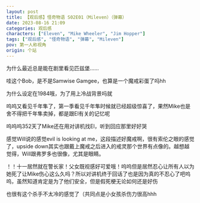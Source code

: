 ```yaml
---
layout: post
title: 【观后感】怪奇物语 S02E01（Mileven）（弹幕）
date: 2023-08-16 21:09
categories: 观后感
characters: ["Eleven", "Mike Wheeler", "Jim Hopper"]
tags: ["观后感", "怪奇物语", "弹幕", "Mileven"]
pov: 第一人称视角
origin: 个站
---
```


为什么最近总是能在剧里看见匹兹堡……

哇这个Bob，是不是Samwise Gamgee，也算是一个魔戒彩蛋了吗hh

为什么设定在1984哦，为了用上冷战背景吗就

呜呜又看见千年隼了，第一季看见千年隼时候就已经超级惊喜了，果然Mike也是舍不得把千年隼卖掉，都是跟El有关的记忆呢

呜呜呜352天了Mike还在用对讲机找El，听到回应那里好好哭

感觉Will说的感觉evil is looking at me，这段描述好魔戒啊，很有索伦之眼的感觉了，upside down其实也跟戴上魔戒之后进入的戒灵那个世界有点像的。越想越觉得，Will跟弗罗多也很像，尤其是眼睛。

！！十一居然就在警长家！父女既视感好可爱哦！呜呜但是居然忍心让所有人以为她死了让Mike伤心这么久吗？所以对讲机终于回话了也是因为真的不忍心了吧呜呜，虽然知道肯定是为了他们安全，但是假死梗无论如何还是好伤

也很有这个杀手不太冷的感觉了（共同点是小女孩杀伤力很高hhh
